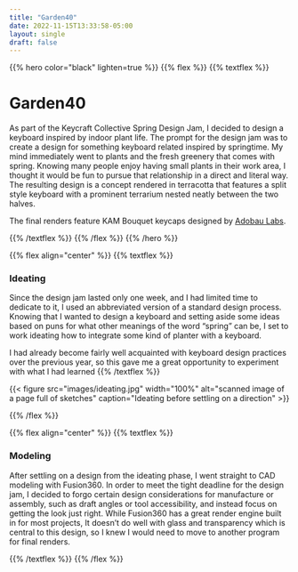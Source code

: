 ```yaml
---
title: "Garden40"
date: 2022-11-15T13:33:58-05:00
layout: single
draft: false
---
```

{{% hero color="black" lighten=true %}}
{{% flex %}}
{{% textflex %}}

# Garden40

As part of the Keycraft Collective Spring Design Jam, I decided to design a keyboard inspired by indoor plant life. The prompt for the design jam was to create a design for something keyboard related inspired by springtime. My mind immediately went to plants and the fresh greenery that comes with spring. Knowing many people enjoy having small plants in their work area, I thought it would be fun to pursue that relationship in a direct and literal way. The resulting design is a concept rendered in terracotta that features a split style keyboard with a prominent terrarium nested neatly between the two halves.

The final renders feature KAM Bouquet keycaps designed by [Adobau Labs](https://adobaulabs.com/).

{{% /textflex %}}
{{% /flex %}}
{{% /hero %}}


{{% flex align="center" %}}
{{% textflex %}}
### Ideating

Since the design jam lasted only one week, and I had limited time to dedicate to it, I used an abbreviated version of a standard design process. Knowing that I wanted to design a keyboard and setting aside some ideas based on puns for what other meanings of the word “spring” can be, I set to work ideating how to integrate some kind of planter with a keyboard.


I had already become fairly well acquainted with keyboard design practices over the previous year, so this gave me a great opportunity to experiment with what I had learned
{{% /textflex %}}

{{< figure src="images/ideating.jpg" width="100%" alt="scanned image of a page full of sketches" caption="Ideating before settling on a direction" >}}

{{% /flex %}}

{{% flex align="center" %}}
{{% textflex %}}

### Modeling

After settling on a design from the ideating phase, I went straight to CAD modeling with Fusion360. In order to meet the tight deadline for the design jam, I decided to forgo certain design considerations for manufacture or assembly, such as draft angles or tool accessibility, and instead focus on getting the look just right. While Fusion360 has a great render engine built in for most projects, It doesn’t do well with glass and transparency which is central to this design, so I knew I would need to move to another program for final renders.


{{% /textflex %}}
{{% /flex %}}